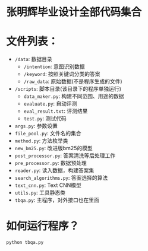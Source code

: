# 张明辉毕业设计全部代码集合

# 文件列表：
* `/data`: 数据目录
    * `/intention`: 意图识别数据
    * `/keyword`: 按照关键词分类的答案
    * `/raw_data`: 原始数据(不是程序生成的文件)
* `/scripts`: 脚本目录(该目录下的程序单独运行)
    * `data_maker.py`: 构建不同范围、用途的数据
    * `evaluate.py`: 自动评测
    * `eval_result.txt`: 评测结果
    * `test.py`: 测试代码
* `args.py`: 参数设置
* `file_pool.py`: 文件名的集合
* `method.py`: 方法枚举类
* `new_bm25.py`: 改进版bm25的模型
* `post_processor.py`: 答案清洗等后处理工作
* `pre_processor.py`: 数据预处理
* `reader.py`: 读入数据，构建答案集
* `search_algorithms.py`: 答案选择的算法
* `text_cnn.py`: Text CNN模型
* `utils.py`: 工具静态类
* `tbqa.py`: 主程序，对外接口也在里面

# 如何运行程序？
`python tbqa.py`